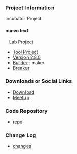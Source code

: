 ### Project Information
Incubator Project

#### nuevo text
<span style="font-size:1.0em;padding-left:12px;">Lab Project</span>

* [Tool Project](#)
* [Version 2.8.0](#)
* [Builder](#)
::maker
* [Breaker](#)

### Downloads or Social Links
* [Download](#)
* [Meetup](#)

### Code Repository
* [repo](#)

### Change Log
* [changes](#)

